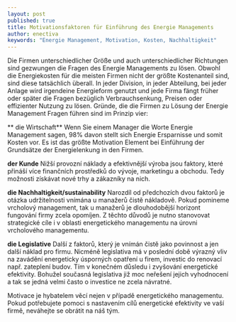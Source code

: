 ```yaml
---
layout: post
published: true
title: Motivationsfaktoren für Einführung des Energie Managements
author: enectiva
keywords: "Energie Management, Motivation, Kosten, Nachhaltigkeit"
---
```


Die Firmen unterschiedlicher Größe und auch unterschiedlicher Richtungen sind gezwungen die Fragen des Energie Managements zu lösen. Obwohl die Energiekosten für die meisten Firmen nicht der größte Kostenanteil sind, sind diese tatsächlich überall. In jeder Division, in jeder Abteilung, bei jeder Anlage wird irgendeine Energieform genutzt und jede Firma fängt früher oder später die Fragen bezüglich Verbrauchsenkung, Preisen oder effizienter Nutzung zu lösen. Gründe, die die Firmen zu Lösung der Energie Management Fragen führen sind im Prinzip vier:

** die Wirtschaft**
Wenn Sie einem Manager die Worte Energie Management sagen, 98% davon stellt sich Energie Ersparnisse und somit Kosten vor. Es ist das größte Motivation Element bei Einführung der Grundsätze der Energielenkung in den Firmen.

**der Kunde**
Nižší provozní náklady a efektivnější výroba jsou faktory, které přináší více finančních prostředků do vývoje, marketingu a obchodu. Tedy možnosti získávat nové trhy a zákazníky na nich.

**die Nachhaltigkeit/sustainability**
Narozdíl od předchozích dvou faktorů je otázka udržitelnosti vnímána u manažerů čistě nákladově. Pokud pomineme vrcholový management, tak u manažerů je dlouhodobější horizont fungování firmy zcela opomíjen. Z těchto důvodů je nutno stanovovat strategické cíle i v oblasti energetického managementu na úrovni vrcholového managementu.

**die Legislative**
Další z faktorů, který je vnímán čistě jako povinnost a jen další náklad pro firmu. Nicméně legislativa má v poslední době výrazný vliv na zavádění energeticky úsporných opatření u firem, investic do renovací např. zateplení budov. Tím  v konečném důsledu i zvyšování energetické efektivity. Bohužel současná legislativa již moc neřešení jejich vyhodnocení a tak se jedná velmi často o investice ne zcela návratné.

Motivace je hybatelem věcí nejen v případě energetického managementu. Pokud potřebujete pomoci s nastavením cílů energetické efektivity ve vaší firmě, neváhejte se obrátit na náš tým.
